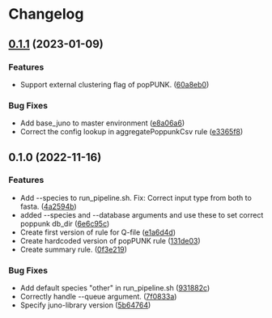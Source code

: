 # Changelog

## [0.1.1](https://github.com/RIVM-bioinformatics/juno-population/compare/v0.1.0...v0.1.1) (2023-01-09)


### Features

* Support external clustering flag of popPUNK. ([60a8eb0](https://github.com/RIVM-bioinformatics/juno-population/commit/60a8eb01c67eb537f0b4a1c61c81db52f7db8ca5))


### Bug Fixes

* Add base_juno to master environment ([e8a06a6](https://github.com/RIVM-bioinformatics/juno-population/commit/e8a06a676454a7dda05ec470bb5eca55532f84b3))
* Correct the config lookup in aggregatePoppunkCsv rule ([e3365f8](https://github.com/RIVM-bioinformatics/juno-population/commit/e3365f8c7ffba85a311b5d49935bf6a71b21c998))

## 0.1.0 (2022-11-16)


### Features

* Add --species to run_pipeline.sh. Fix: Correct input type from both to fasta. ([4a2594b](https://github.com/RIVM-bioinformatics/juno-population/commit/4a2594bc611568652ea9fa5e92841ec2a6df3cfc))
* added --species and --database arguments and use these to set correct poppunk db_dir ([6e6c95c](https://github.com/RIVM-bioinformatics/juno-population/commit/6e6c95ce7b6f9e781ef61784ed994b4c98577ed0))
* Create first version of rule for Q-file ([e1a6d4d](https://github.com/RIVM-bioinformatics/juno-population/commit/e1a6d4d3e5ed20e063900e66dfe32d18eff55f7a))
* Create hardcoded version of popPUNK rule ([131de03](https://github.com/RIVM-bioinformatics/juno-population/commit/131de0379f8796c856a035ddc07706ebb14d2843))
* Create summary rule. ([0f3e219](https://github.com/RIVM-bioinformatics/juno-population/commit/0f3e21915f2a82cbe7bb7ec3aa68926b91812b4e))


### Bug Fixes

* Add default species "other" in run_pipeline.sh ([931882c](https://github.com/RIVM-bioinformatics/juno-population/commit/931882c50b3b08ecf61650461305095da3a4ce2f))
* Correctly handle --queue argument. ([7f0833a](https://github.com/RIVM-bioinformatics/juno-population/commit/7f0833a4f333c83230d986f4aa6a44658e3d12f7))
* Specify juno-library version ([5b64764](https://github.com/RIVM-bioinformatics/juno-population/commit/5b647640458a9b488e580f4e70cb9165d16b602c))
